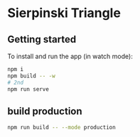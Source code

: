 # Sierpinski Triangle

## Getting started

To install and run the app (in watch mode):

```bash
npm i
npm build -- -w
# 2nd
npm run serve
```

## build production

```bash
npm run build -- --mode production
```
